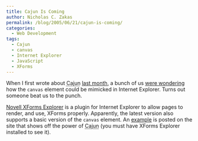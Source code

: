```yaml
---
title: Cajun Is Coming
author: Nicholas C. Zakas
permalink: /blog/2005/06/21/cajun-is-coming/
categories:
  - Web Development
tags:
  - Cajun
  - canvas
  - Internet Explorer
  - JavaScript
  - XForms
---
```

When I first wrote about <acronym title="Canvas Assisted JavaScript UnderNeath">Cajun</acronym> [last month][1], a bunch of us <a title="JavaScript's Future: Cajun - Comments" rel="internal" href="https://humanwhocodes.com/archive/2005/5/199#comments">were wondering</a> how the `canvas` element could be mimicked in Internet Explorer. Turns out someone beat us to the punch.

<a title="Novell XForms Explorer" rel="external" href="http://lab.cph.novell.com/nxie/home.html">Novell XForms Explorer</a> is a plugin for Internet Explorer to allow pages to render, and use, XForms properly. Apparently, the latest version also supports a basic version of the `canvas` element. An <a title="Canvas Clock" rel="external" href="http://lab.cph.novell.com/nxie/clock.html">example</a> is posted on the site that shows off the power of <acronym title="Canvas Assisted JavaScript UnderNeath">Cajun</acronym> (you must have XForms Explorer installed to see it).

 [1]: https://humanwhocodes.com/archive/2005/5/199 "JavaScript's Future: Cajun"
